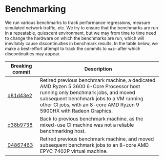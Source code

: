 # Benchmarking

We run various benchmarks to track performance regressions, measure
simulated network traffic, etc. We try to ensure that the benchmarks
are run in a repeatable, quiescent environment, but we may from time
to time need to change the hardware on which the benchmarks are run,
which will inevitably cause discontinuities in benchmark results. In
the table below, we make a best-effort attempt to track the commits to
`main` after which discontinuities may appear.

| Breaking commit                          | Description
|------------------------------------------|------------------
| [d81d43e2](https://github.com/hackworthltd/primer/commit/d81d43e2fe0f466410b0b984aa66ba8e83c19dec) | Retired previous benchmark machine, a dedicated AMD Ryzen 5 3600 6-Core Processor host running only benchmark jobs, and moved subsequent benchmark jobs to a VM running other CI jobs, with an 8-core AMD Ryzen 9 5900HX with Radeon Graphics.
| [d38b9738](https://github.com/hackworthltd/primer/commit/d38b973874bc2491904811567b5da55e70116f54) | Back to previous benchmark machine, as the mixed-use CI machine was not a reliable benchmarking host.
| [04867463](https://github.com/hackworthltd/primer/commit/048674636bbca82a98dd99b9de9561739ea49a48) | Retired previous benchmark machine, and moved subsequent benchmark jobs to an 8-core AMD EPYC 7402P virtual machine.
